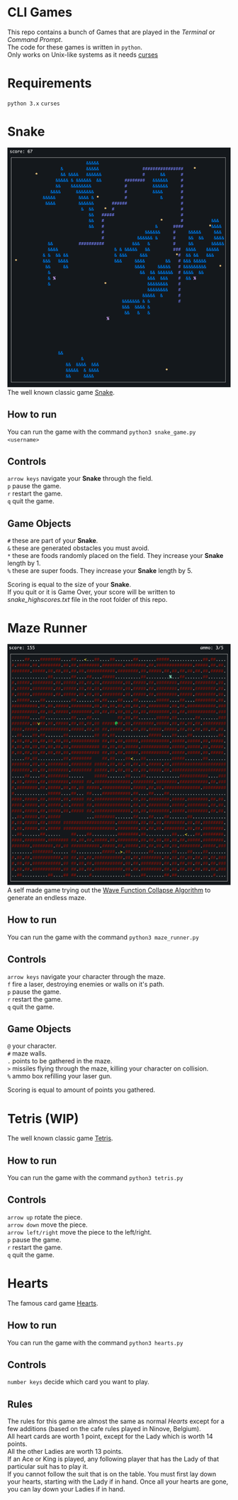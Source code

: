 # CLI Games
This repo contains a bunch of Games that are played in the *Terminal* or *Command Prompt*.<br>
The code for these games is written in `python`.<br>
Only works on Unix-like systems as it needs [curses](https://en.wikipedia.org/wiki/Curses_(programming_library))

# Requirements
`python 3.x`
`curses`

# Snake
![snake game](./img/snake_game_screenshot.png)
The well known classic game [Snake](https://en.wikipedia.org/wiki/Snake_(video_game_genre)).

## How to run
You can run the game with the command `python3 snake_game.py <username>`

## Controls
`arrow keys` navigate your **Snake** through the field.<br>
`p` pause the game.<br>
`r` restart the game.<br>
`q` quit the game.<br>

## Game Objects
`#` these are part of your **Snake**.<br>
`&` these are generated obstacles you must avoid.<br>
`*` these are foods randomly placed on the field. They increase your **Snake** length by 1.<br>
`%` these are super foods. They increase your **Snake** length by 5.<br>

Scoring is equal to the size of your **Snake**.<br>
If you quit or it is Game Over, your score will be written to *snake_highscores.txt* file in the root folder of this repo.

# Maze Runner
![maze runner](./img/maze_runner_screenshot.png)
A self made game trying out the [Wave Function Collapse Algorithm](https://github.com/mxgmn/WaveFunctionCollapse) to generate an endless maze.

## How to run
You can run the game with the command `python3 maze_runner.py`

## Controls
`arrow keys` navigate your character through the maze.<br>
`f` fire a laser, destroying enemies or walls on it's path.<br>
`p` pause the game.<br>
`r` restart the game.<br>
`q` quit the game.<br>

## Game Objects
`@` your character.<br>
`#` maze walls.<br>
`.` points to be gathered in the maze.<br>
`>` missiles flying through the maze, killing your character on collision.<br>
`%` ammo box refilling your laser gun.<br>

Scoring is equal to amount of points you gathered.

# Tetris (WIP)
The well known classic game [Tetris](https://en.wikipedia.org/wiki/Tetris).<br>

## How to run
You can run the game with the command `python3 tetris.py`

## Controls
`arrow up` rotate the piece.<br>
`arrow down` move the piece.<br>
`arrow left/right` move the piece to the left/right.<br>
`p` pause the game.<br>
`r` restart the game.<br>
`q` quit the game.<br>

# Hearts
The famous card game [Hearts](https://en.wikipedia.org/wiki/Hearts_(card_game)).

## How to run
You can run the game with the command `python3 hearts.py`

## Controls
`number keys` decide which card you want to play.

## Rules
The rules for this game are almost the same as normal *Hearts* except for a few additions (based on the cafe rules played in Ninove, Belgium).<br>
All heart cards are worth 1 point, except for the Lady which is worth 14 points.<br>
All the other Ladies are worth 13 points.<br>
If an Ace or King is played, any following player that has the Lady of that particular suit has to play it.<br>
If you cannot follow the suit that is on the table. You must first lay down your hearts, starting with the Lady if in hand. Once all your hearts are gone, you can lay down your Ladies if in hand.
